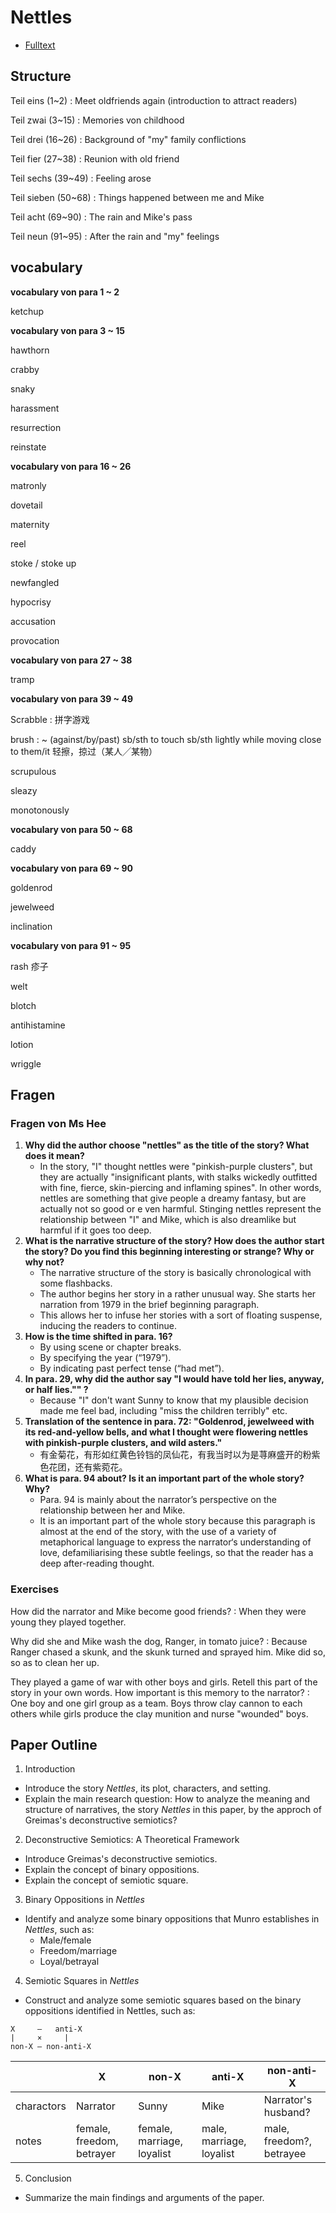 # Nettles

- [Fulltext](nettles.md)

## Structure

Teil eins (1~2)
: Meet oldfriends again (introduction to attract readers)

Teil zwai (3~15)
: Memories von childhood

Teil drei (16~26)
: Background of "my" family conflictions

Teil fier (27~38)
: Reunion with old friend

Teil sechs (39~49)
: Feeling arose

Teil sieben (50~68)
: Things happened between me and Mike

Teil acht (69~90)
: The rain and Mike's pass

Teil neun (91~95)
: After the rain and "my" feelings

## vocabulary

**vocabulary von para 1 ~ 2**

ketchup


**vocabulary von para 3 ~ 15**

hawthorn

crabby

snaky

harassment

resurrection

reinstate


**vocabulary von para 16 ~ 26**

matronly

dovetail

maternity

reel

stoke / stoke up

newfangled

hypocrisy

accusation

provocation


**vocabulary von para 27 ~ 38**

tramp


**vocabulary von para 39 ~ 49**

Scrabble
: 拼字游戏

brush
: ~ (against/by/past) sb/sth to touch sb/sth lightly while moving close to them/it 轻擦，掠过（某人╱某物）

scrupulous

sleazy

monotonously


**vocabulary von para 50 ~ 68**

caddy


**vocabulary von para 69 ~ 90**

goldenrod

jewelweed

inclination


**vocabulary von para 91 ~ 95**

rash 疹子

welt

blotch

antihistamine

lotion

wriggle

## Fragen

### Fragen von Ms Hee

1. __Why did the author choose "nettles" as the title of the story? What does it mean?__
   - In the story, "I" thought nettles were "pinkish-purple clusters", but they are actually "insignificant plants, with stalks wickedly outfitted with fine, fierce, skin-piercing and inflaming spines". In other words, nettles are something that give people a dreamy fantasy, but are actually not so good or e ven harmful. Stinging nettles represent the relationship between "I" and Mike, which is also dreamlike but harmful if it goes too deep.
2. __What is the narrative structure of the story? How does the author start the story? Do you find this beginning interesting or strange? Why or why not?__
   - The narrative structure of the story is basically chronological with some flashbacks.
   - The author begins her story in a rather unusual way. She starts her narration from 1979 in the brief beginning paragraph.
   - This allows her to infuse her stories with a sort of floating suspense, inducing the readers to continue.
3. __How is the time shifted in para. 16?__
   - By using scene or chapter breaks.
   - By specifying the year (“1979”).
   - By indicating past perfect tense (“had met”).
4. __In para. 29, why did the author say "I would have told her lies, anyway, or half lies."" ?__
   - Because "I" don't want Sunny to know that my plausible decision made me feel bad, including "miss the children terribly" etc.
5. __Translation of the sentence in para. 72: "Goldenrod, jewelweed with its red-and-yellow bells, and what I thought were flowering nettles with pinkish-purple clusters, and wild asters."__
   - 有金菊花，有形如红黄色铃铛的凤仙花，有我当时以为是荨麻盛开的粉紫色花团，还有紫菀花。
6. __What is para. 94 about? Is it an important part of the whole story? Why?__
   - Para. 94 is mainly about the narrator’s perspective on the relationship between her and Mike.
   - It is an important part of the whole story because this paragraph is almost at the end of the story, with the use of a variety of metaphorical language to express the narrator‘s understanding of love, defamiliarising these subtle feelings, so that the reader has a deep after-reading thought.

### Exercises

How did the narrator and Mike become good friends?
: When they were young they played together.

Why did she and Mike wash the dog, Ranger, in tomato juice? 
: Because Ranger chased a skunk, and the skunk turned and sprayed him. Mike did so, so as to clean her up.

They played a game of war with other boys and girls. Retell this part of the story in your own words. How important is this memory to the narrator?
: One boy and one girl group as a team. Boys throw clay cannon to each others while girls produce the clay munition and nurse "wounded" boys.

## Paper Outline

1. Introduction
  - Introduce the story _Nettles_, its plot, characters, and setting.
  - Explain the main research question: How to analyze the meaning and structure of narratives, the story _Nettles_ in this paper, by the approch of Greimas's deconstructive semiotics?

2. Deconstructive Semiotics: A Theoretical Framework
  - Introduce Greimas's deconstructive semiotics.
  - Explain the concept of binary oppositions.
  - Explain the concept of semiotic square.

3. Binary Oppositions in _Nettles_
  - Identify and analyze some binary oppositions that Munro establishes in _Nettles_, such as:
    - Male/female
    - Freedom/marriage
    - Loyal/betrayal

4. Semiotic Squares in _Nettles_
  - Construct and analyze some semiotic squares based on the binary oppositions identified in Nettles, such as:

```
X     —   anti-X
|     ×     |
non-X — non-anti-X
```

|            | X                         | non-X                      | anti-X                   | non-anti-X               |
| ---------- | ------------------------- | -------------------------- | ------------------------ | ------------------------ |
| charactors | Narrator                  | Sunny                      | Mike                     | Narrator's husband?        |
| notes      | female, freedom, betrayer | female, marriage, loyalist | male, marriage, loyalist | male, freedom?, betrayee |

5. Conclusion
  - Summarize the main findings and arguments of the paper.
